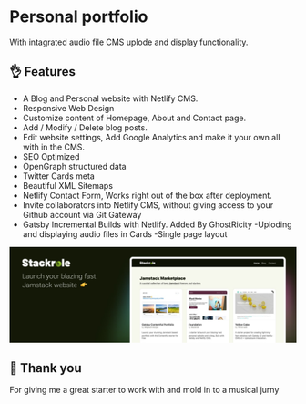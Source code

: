 # Personal portfolio
With intagrated audio file CMS uplode and display functionality.

## 👌 Features
- A Blog and Personal website with Netlify CMS.
- Responsive Web Design
- Customize content of Homepage, About and Contact page.
- Add / Modify / Delete blog posts.
- Edit website settings, Add Google Analytics and make it your own all with in the CMS.
- SEO Optimized
- OpenGraph structured data
- Twitter Cards meta
- Beautiful XML Sitemaps
- Netlify Contact Form, Works right out of the box after deployment.
- Invite collaborators into Netlify CMS, without giving access to your Github account via Git Gateway
- Gatsby Incremental Builds with Netlify.
Added By GhostRicity
-Uploding and displaying audio files in Cards
-Single page layout


[![Check out Stackrole.com - A Jamstack marketplace](static/assets/twitter-header.jpg)](https://stackrole.com)


## 🙏 Thank you
[twitter]: https://twitter.com/stackrole
For giving me a great starter to work with and mold in to a musical jurny

[gatsby]: https://gatsbyjs.org
[netlifyCMS]: https://www.netlifycms.org
